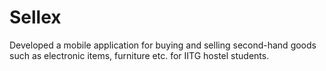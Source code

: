 # Sellex
Developed a mobile application for buying and selling second-hand goods such as electronic items, furniture etc. for IITG hostel students.
